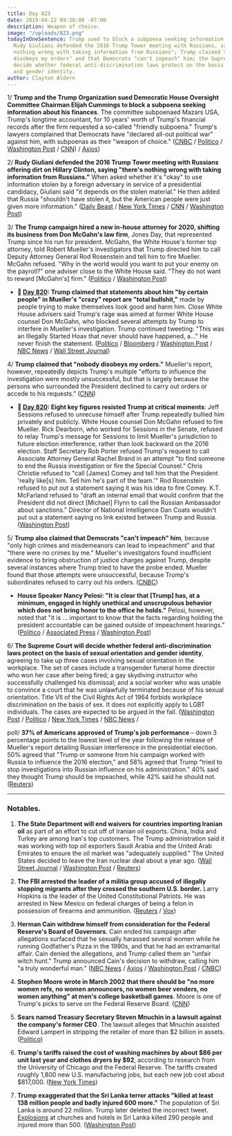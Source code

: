 ```yaml
---
title: Day 823
date: 2019-04-22 09:38:00 -07:00
description: Weapon of choice.
image: "/uploads/823.png"
todayInOneSentence: Trump sued to block a subpoena seeking information about his finances;
  Rudy Giuliani defended the 2016 Trump Tower meeting with Russians, saying "there's
  nothing wrong with taking information from Russians"; Trump claimed that "nobody
  disobeys my orders" and that Democrats "can't impeach" him; the Supreme Court will
  decide whether federal anti-discrimination laws protect on the basis of sexual orientation
  and gender identity.
author: Clayton Aldern
---
```


1/ **Trump and the Trump Organization sued Democratic House Oversight Committee Chairman Elijah Cummings to block a subpoena seeking information about his finances**. The committee subpoenaed Mazars USA, Trump's longtime accountant, for 10 years' worth of Trump's financial records after the firm requested a so-called "friendly subpoena." Trump's lawyers complained that Democrats have "declared all-out political war" against him, with subpoenas as their "weapon of choice." ([CNBC](https://www.cnbc.com/2019/04/22/trump-sues-to-block-subpoena-from-house-democrats-seeking-information-on-his-finances.html) / [Politico](https://www.politico.com/story/2019/04/22/trump-sues-oversight-committee-chairman-finance-records-1284995) / [Washington Post](https://www.washingtonpost.com/politics/trump-sues-in-bid-to-block-congressional-subpoena-of-financial-records/2019/04/22/a98de3d0-6500-11e9-82ba-fcfeff232e8f_story.html) / [CNN](https://www.cnn.com/2019/04/22/politics/donald-trump-organization-financial-records/index.html)) / [Axios](https://www.axios.com/trump-organization-lawsuit-elijah-cummings-subpoena-4c8ab74d-4592-47cf-8182-1be7d59cd855.html))

2/ **Rudy Giuliani defended the 2016 Trump Tower meeting with Russians offering dirt on Hillary Clinton, saying "there's nothing wrong with taking information from Russians."** When asked whether it's "okay" to use information stolen by a foreign adversary in service of a presidential candidacy, Giuliani said "it depends on the stolen material." He then added that Russia "shouldn't have stolen it, but the American people were just given more information." ([Daily Beast](https://www.thedailybeast.com/giuliani-nothing-wrong-with-getting-political-dirt-from-russians) / [New York Times](https://www.nytimes.com/2019/04/21/us/politics/giuliani-mueller-report.html) / [CNN](https://www.cnn.com/2019/04/21/politics/rudy-giuliani-trump-russia-cnntv/index.html) / [Washington Post](https://www.washingtonpost.com/politics/2019/04/22/giuliani-says-theres-nothing-wrong-with-getting-dirt-russians-law-says-there-can-be/))

3/ **The Trump campaign hired a new in-house attorney for 2020, shifting its business from Don McGahn's law firm**, Jones Day, that represented Trump since his run for president. McGahn, the White House's former top attorney, told Robert Mueller's investigators that Trump directed him to call Deputy Attorney General Rod Rosenstein and tell him to fire Mueller. McGahn refused. "Why in the world would you want to put your enemy on the payroll?" one adviser close to the White House said. "They do not want to reward \[McGahn's\] firm." ([Politico](https://www.politico.com/story/2019/04/19/trump-campaign-mcgahn-1283545) / [Washington Post](https://www.washingtonpost.com/politics/trump-blames-mcgahn-after-mueller-paints-damning-portrait-with-notes-from-white-house-aides/2019/04/19/ea0f153a-62b4-11e9-9412-daf3d2e67c6d_story.html))

* **📌 [Day 820](https://whatthefuckjusthappenedtoday.com/2019/04/19/day-820/#4-trump-claimed-that-statements-abou): Trump claimed that statements about him "by certain people" in Mueller's "crazy" report are "total bullshit,"** made by people trying to make themselves look good and harm him. Close White House advisers said Trump's rage was aimed at former White House counsel Don McGahn, who blocked several attempts by Trump to interfere in Mueller's investigation. Trump continued tweeting: "This was an Illegally Started Hoax that never should have happened, a…" He never finish the statement. ([Politico](https://www.politico.com/story/2019/04/19/trump-aides-mueller-report-1283128) / [Bloomberg](https://www.bloomberg.com/news/articles/2019-04-19/trump-says-mueller-report-s-statements-about-him-are-false) / [Washington Post](https://www.washingtonpost.com/politics/trump-uses-profanity-to-complain-about-the-mueller-report/2019/04/19/f9eadc1a-629f-11e9-9ff2-abc984dc9eec_story.html) / [NBC News](https://www.nbcnews.com/politics/donald-trump/trump-statements-about-me-mueller-report-are-total-bull-t-n996296) / [Wall Street Journal](https://www.wsj.com/articles/trump-derides-aides-statements-to-mueller-investigators-11555679852))

4/ **Trump claimed that "nobody disobeys my orders."** Mueller's report, however, repeatedly depicts Trump's multiple "efforts to influence the investigation were mostly unsuccessful, but that is largely because the persons who surrounded the President declined to carry out orders or accede to his requests." ([CNN](https://www.cnn.com/2019/04/22/politics/donald-trump-staff-mueller-report/index.html))

* **📌 [Day 820](https://whatthefuckjusthappenedtoday.com/2019/04/19/day-820/#clarifying-news-and-events-that-emer): Eight key figures resisted Trump at critical moments**: Jeff Sessions refused to unrecuse himself after Trump repeatedly bullied him privately and publicly. White House counsel Don McGahn refused to fire Mueller. Rick Dearborn, who worked for Sessions in the Senate, refused to relay Trump's message for Sessions to limit Mueller's jurisdiction to future election interference, rather than look backward on the 2016 election. Staff Secretary Rob Porter refused Trump's request to call Associate Attorney General Rachel Brand in an attempt "to find someone to end the Russia investigation or fire the Special Counsel." Chris Christie refused to "call \[James\] Comey and tell him that the President 'really like\[s\] him. Tell him he's part of the team.'" Rod Rosenstein refused to put out a statement saying it was his idea to fire Comey. K.T. McFarland refused to "draft an internal email that would confirm that the President did not direct \[Michael\] Flynn to call the Russian Ambassador about sanctions." Director of National Intelligence Dan Coats wouldn't put out a statement saying no link existed between Trump and Russia. ([Washington Post](https://www.washingtonpost.com/news/powerpost/paloma/daily-202/2019/04/19/daily-202-the-mueller-report-showcases-eight-trump-loyalists-who-resisted-the-president-to-protect-themselves/5cb8a266a7a0a46fd9222a81/))

5/ **Trump also claimed that Democrats "can't impeach" him**, because "only high crimes and misdemeanors can lead to impeachment" and that "there were no crimes by me." Mueller's investigators found insufficient evidence to bring obstruction of justice charges against Trump, despite several instances where Trump tried to have the probe ended. Mueller found that those attempts were unsuccessful, because Trump's subordinates refused to carry out his orders. ([CNBC](https://www.cnbc.com/2019/04/22/trump-says-after-mueller-report-you-cant-impeach-democrats-committed-crimes.html))

* **House Speaker Nancy Pelosi: "It is clear that \[Trump\] has, at a minimum, engaged in highly unethical and unscrupulous behavior which does not bring honor to the office he holds."** Pelosi, however, noted that "it is … important to know that the facts regarding holding the president accountable can be gained outside of impeachment hearings." ([Politico](https://www.politico.com/story/2019/04/22/house-dems-mueller-report-1284600) / [Associated Press](https://apnews.com/52169bbb113e4f07b04b9441618140d5) / [Washington Post](https://www.washingtonpost.com/politics/pelosi-says-democrats-can-hold-trump-accountable-without-impeachment-hearings/2019/04/22/68fce0c8-6514-11e9-82ba-fcfeff232e8f_story.html))

6/ **The Supreme Court will decide whether federal anti-discrimination laws protect on the basis of sexual orientation and gender identity**, agreeing to take up three cases involving sexual orientation in the workplace. The set of cases include a transgender funeral home director who won her case after being fired; a gay skydiving instructor who successfully challenged his dismissal; and a social worker who was unable to convince a court that he was unlawfully terminated because of his sexual orientation. Title VII of the Civil Rights Act of 1964 forbids workplace discrimination on the basis of sex. It does not explicitly apply to LGBT individuals. The cases are expected to be argued in the fall. ([Washington Post](https://www.washingtonpost.com/politics/courts_law/supreme-court-to-decide-if-anti-discrimination-employment-laws-protect-on-basis-of-sexual-orientation-and-gender-identity/2019/04/22/175fca02-6503-11e9-a1b6-b29b90efa879_story.html) / [Politico](https://www.politico.com/story/2019/04/22/supreme-court-to-take-up-cases-on-gay-and-transgender-rights-in-the-workplace-1284791) / [New York Times](https://www.nytimes.com/2019/04/22/us/politics/supreme-court-gay-transgender-employees.html) / [NBC News](https://www.nbcnews.com/politics/supreme-court/supreme-court-rule-whether-civil-right-law-bans-discrimination-against-n996996) /

poll/ **37% of Americans approved of Trump's job performance** – down 3 percentage points to the lowest level of the year following the release of Mueller's report detailing Russian interference in the presidential election. 50% agreed that "Trump or someone from his campaign worked with Russia to influence the 2016 election," and 58% agreed that Trump "tried to stop investigations into Russian influence on his administration." 40% said they thought Trump should be impeached, while 42% said he should not. ([Reuters](https://www.reuters.com/article/us-usa-trump-russia-poll/trump-approval-drops-3-points-to-2019-low-after-release-of-mueller-report-reuters-ipsos-poll-idUSKCN1RV16S))

---

### Notables.

1. **The State Department will end waivers for countries importing Iranian oil** as part of an effort to cut off of Iranian oil exports. China, India and Turkey are among Iran's top customers. The Trump administration said it was working with top oil exporters Saudi Arabia and the United Arab Emirates to ensure the oil market was "adequately supplied." The United States decided to leave the Iran nuclear deal about a year ago. ([Wall Street Journal](https://www.wsj.com/articles/u-s-to-end-iran-oil-waivers-to-drive-tehrans-exports-to-zero-11555898664) / [Washington Post](https://www.washingtonpost.com/opinions/2019/04/21/no-more-waivers-united-states-will-try-force-iranian-oil-exports-zero/) / [Reuters](https://www.reuters.com/article/us-usa-iran-oil/u-s-to-end-all-waivers-on-iran-oil-imports-crude-price-jumps-idUSKCN1RX0R1))

2. **The FBI arrested the leader of a militia group accused of illegally stopping migrants after they crossed the southern U.S. border.** Larry Hopkins is the leader of the United Constitutional Patriots. He was arrested in New Mexico on federal charges of being a felon in possession of firearms and ammunition. ([Reuters](https://www.reuters.com/article/us-usa-immigration-militia-idUSKCN1RW0O5) / [Vox](https://www.vox.com/policy-and-politics/2019/4/21/18509998/fbi-arrests-leader-private-militia-accused-of-detaining-migrants-on-us-border))

3. **Herman Cain withdrew himself from consideration for the Federal Reserve's Board of Governors**. Cain ended his campaign after allegations surfaced that he sexually harassed several women while he running Godfather's Pizza in the 1990s, and that he had an extramarital affair. Cain denied the allegations, and Trump called them an "unfair witch hunt." Trump announced Cain's decision to withdraw, calling him "a truly wonderful man."  ([NBC News](https://www.nbcnews.com/politics/donald-trump/trump-says-he-won-t-nominate-herman-cain-federal-reserve-n997136) / [Axios](https://www.axios.com/herman-cain-fed-board-withdrawal-e495088f-db7b-4eb0-a7bd-3a67a271c09e.html) / [Washington Post](https://www.washingtonpost.com/business/economy/herman-cain-withdraws-bid-to-join-fed-after-republicans-sink-trumps-pick/2019/04/22/b755a770-5d33-11e9-842d-7d3ed7eb3957_story.html) / [CNBC](https://www.cnbc.com/2019/04/22/herman-cain-withdraws-from-consideration-for-fed-board-trump-says.html))

4. **Stephen Moore wrote in March 2002 that there should be "no more women refs, no women announcers, no women beer venders, no women anything" at men's college basketball games**. Moore is one of Trump's picks to serve on the Federal Reserve Board. ([CNN](https://www.cnn.com/2019/04/22/politics/stephen-moore-federal-reserve-kfile/index.html))

5. **Sears named Treasury Secretary Steven Mnuchin in a lawsuit against the company's former CEO**. The lawsuit alleges that Mnuchin assisted Edward Lampert in stripping the retailer of more than $2 billion in assets. ([Politico](https://www.politico.com/story/2019/04/18/sears-sues-mnuchin-alongside-former-ceo-for-alleged-multibillion-dollar-theft-1368488))

6. **Trump's tariffs raised the cost of washing machines by about $86 per unit last year and clothes dryers by $92**, according to research from the University of Chicago and the Federal Reserve. The tariffs created roughly 1,800 new U.S. manufacturing jobs, but each new job cost about $817,000. ([New York Times](https://www.nytimes.com/2019/04/21/business/trump-tariffs-washing-machines.html))

7. **Trump exaggerated that the Sri Lanka terror attacks "killed at least 138 million people and badly injured 600 more."** The population of Sri Lanka is around 22 million. Trump later deleted the incorrect tweet. [Explosions](https://www.washingtonpost.com/world/asia_pacific/sri-lanka-easter-bombings/2019/04/21/30739822-647a-11e9-a1b6-b29b90efa879_story.html) at churches and hotels in Sri Lanka killed 290 people and injured more than 500. ([Washington Post](https://www.washingtonpost.com/politics/2019/04/21/trump-tweets-then-deletes-grossly-overstated-death-toll-sri-lanka-church-explosions/))